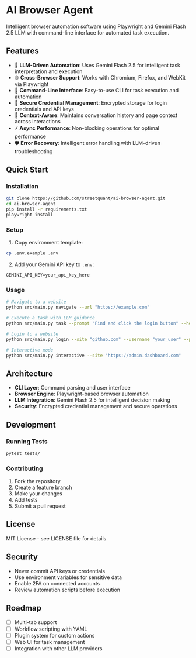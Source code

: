 # AI Browser Agent

Intelligent browser automation software using Playwright and Gemini Flash 2.5 LLM with command-line interface for automated task execution.

## Features

- 🤖 **LLM-Driven Automation**: Uses Gemini Flash 2.5 for intelligent task interpretation and execution
- 🌐 **Cross-Browser Support**: Works with Chromium, Firefox, and WebKit via Playwright
- 🔧 **Command-Line Interface**: Easy-to-use CLI for task execution and automation
- 🔐 **Secure Credential Management**: Encrypted storage for login credentials and API keys
- 🎯 **Context-Aware**: Maintains conversation history and page context across interactions
- ⚡ **Async Performance**: Non-blocking operations for optimal performance
- 🛡️ **Error Recovery**: Intelligent error handling with LLM-driven troubleshooting

## Quick Start

### Installation

```bash
git clone https://github.com/streetquant/ai-browser-agent.git
cd ai-browser-agent
pip install -r requirements.txt
playwright install
```

### Setup

1. Copy environment template:
```bash
cp .env.example .env
```

2. Add your Gemini API key to `.env`:
```
GEMINI_API_KEY=your_api_key_here
```

### Usage

```bash
# Navigate to a website
python src/main.py navigate --url "https://example.com"

# Execute a task with LLM guidance
python src/main.py task --prompt "Find and click the login button" --headless

# Login to a website
python src/main.py login --site "github.com" --username "your_user" --password "your_pass"

# Interactive mode
python src/main.py interactive --site "https://admin.dashboard.com"
```

## Architecture

- **CLI Layer**: Command parsing and user interface
- **Browser Engine**: Playwright-based browser automation
- **LLM Integration**: Gemini Flash 2.5 for intelligent decision making
- **Security**: Encrypted credential management and secure operations

## Development

### Running Tests
```bash
pytest tests/
```

### Contributing
1. Fork the repository
2. Create a feature branch
3. Make your changes
4. Add tests
5. Submit a pull request

## License

MIT License - see LICENSE file for details

## Security

- Never commit API keys or credentials
- Use environment variables for sensitive data
- Enable 2FA on connected accounts
- Review automation scripts before execution

## Roadmap

- [ ] Multi-tab support
- [ ] Workflow scripting with YAML
- [ ] Plugin system for custom actions
- [ ] Web UI for task management
- [ ] Integration with other LLM providers
